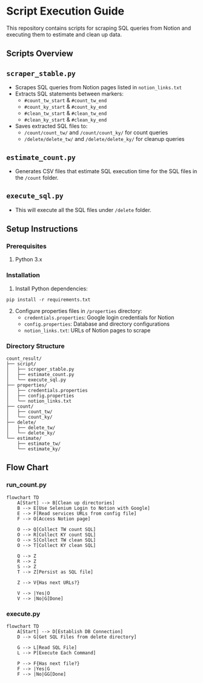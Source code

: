 # Script Execution Guide

This repository contains scripts for scraping SQL queries from Notion and executing them to estimate and clean up data.

## Scripts Overview

## `scraper_stable.py`
- Scrapes SQL queries from Notion pages listed in `notion_links.txt`
- Extracts SQL statements between markers:
  - `#count_tw_start` & `#count_tw_end`
  - `#count_ky_start` & `#count_ky_end`
  - `#clean_tw_start` & `#clean_tw_end`
  - `#clean_ky_start` & `#clean_ky_end`
- Saves extracted SQL files to:
  - `/count/count_tw/` and `/count/count_ky/` for count queries
  - `/delete/delete_tw/` and `/delete/delete_ky/` for cleanup queries

## `estimate_count.py`
  - Generates CSV files that estimate SQL execution time for the SQL files in the `/count` folder.

## `execute_sql.py`
  - This will execute all the SQL files under `/delete` folder.

## Setup Instructions

### Prerequisites
1. Python 3.x

### Installation

1. Install Python dependencies:
```
pip install -r requirements.txt
```

2. Configure properties files in `/properties` directory:
   - `credentials.properties`: Google login credentials for Notion
   - `config.properties`: Database and directory configurations
   - `notion_links.txt`: URLs of Notion pages to scrape

### Directory Structure
```
count_result/
├── script/
│   ├── scraper_stable.py
│   ├── estimate_count.py
│   └── execute_sql.py
├── properties/
│   ├── credentials.properties
│   ├── config.properties
│   └── notion_links.txt
├── count/
│   ├── count_tw/
│   └── count_ky/
├── delete/
│   ├── delete_tw/
│   └── delete_ky/
└── estimate/
    ├── estimate_tw/
    └── estimate_ky/
```


## Flow Chart
### run_count.py
```mermaid
flowchart TD
    A[Start] --> B[Clean up directories]
    B --> E[Use Selenium Login to Notion with Google]
    E --> F[Read services URLs from config file]
    F --> O[Access Notion page]
    
    O --> Q[Collect TW count SQL]
    O --> R[Collect KY count SQL]
    O --> S[Collect TW clean SQL]
    O --> T[Collect KY clean SQL]
    
    Q --> Z
    R --> Z
    S --> Z
    T --> Z[Persist as SQL file]
    
    Z --> V{Has next URLs?}
    
    V --> |Yes|O
    V --> |No|G[Done]
```

### execute.py
```mermaid
flowchart TD
    A[Start] --> D[Establish DB Connection]
    D --> G[Get SQL Files from delete directory]
    
    G --> L[Read SQL File]
    L --> P[Execute Each Command]
    
    P --> F{Has next file?}
    F --> |Yes|G
    F --> |No|GG[Done]
```
